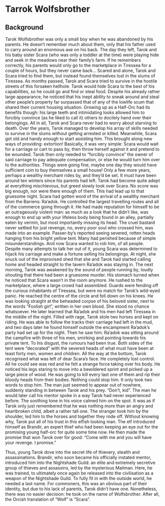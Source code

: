 # Tarrok Wolfsbrother

## Background
Tarok Wolfsbrother was only a small boy when he was abandoned by his parents. He doesn’t remember much about them, only that his father used to carry around an enormous axe on his back. The day they left, Tarok and his baby sister Scara (who was only a toddler at the time) were playing hide and seek in the meadows near their family’s farm. If he remembers correctly, his parents would only go to the marketplace in Tiressea for a couple of hours, but they never came back… Scared and alone, Tarok and Scara tried to find them, but instead found themselves lost in the slums of Tiressea.
As months passed, Tarok and Scara tried to survive in the hostile streets of this forsaken hellhole. Tarok would hide Scara to the best of his capabilities, so he could go and find or steal food. Despite his already rather large appearance, he noticed that his inept ability to sneak around and steal other people’s property far surpassed that of any of the lowlife scum that shared their current housing situation. Growing up as a Half-Orc had its benefits though: his large teeth and intimidating looks allowed him to forcibly convince (as he liked to call it) others to docilely hand over their belongings. All in all, Tarok and Scara never had to worry about starving to death. 
Over the years, Tarok managed to develop his array of skills needed to survive in the slums without getting arrested or killed. Meanwhile, Scara got old and handy enough to start assisting him. This brought along new ways of providing: extortion! Basically, it was very simple: Scara would wait for a carriage or cart to pass by, then throw herself against it and pretend to be wounded. Tarok then only needed to “forcibly convince” the owner of said carriage to pay adequate compensation, or else he would turn him over to the authorities. Things were going fine, maybe one day they would have sufficient coin to buy themselves a small house! Only a few more years, perhaps a wealthy merchant rides by, and they’d be set. 
It must have been around ten winters since his parents had left. Tarok had become quite adept at everything mischievous, but greed slowly took over Scara. No score was big enough, nor were there enough of them. This had lead up to that gruesome night. Scara had gotten word of the arrival of a wealthy merchant from the Barrens: Ra’adok. He controlled the largest travelling routes and all of the commerce going through it. He had made reputation for himself to be an outrageously violent man: as much as a look that he didn’t like, was enough to end up with your lifeless body being found in an alley, partially eaten by vermin, but most importantly missing its head. The cruel bastard never settled for just revenge, no, every poor soul who crossed him, was made into an example. Passer-by’s reported seeing severed, rotten heads hanging from his bright yellow tent. Many had perished because of simple misunderstandings. And now Scara wanted to rob him, of all people. Despite many attempts to talk her out of it, young Scara was determined to hijack his carriage and make a fortune selling his belongings. At night, she snuck out of the improvised shed that she and Tarok had started calling home and headed straight to the tavern Ra’adok was staying in. 
The next morning, Tarok was awakened by the sound of people running by, loudly shouting that there had been a gruesome murder. His stomach turned when he noticed that Scara wasn’t in the room anymore. He rushed to the marketplace, where a large crowd had assembled. Guards were fending off the curious inhabitants of Tiressea, but were no match for Tarok’s wild-eyed panic. He reached the centre of the circle and fell down on his knees. He was looking straight at the beheaded corpse of his beloved sister, next to the words “Foolish girl”, written in her own blood. She stood no chance whatsoever. He later learned that Ra’adok and his men had left Tiressea in the middle of the night. Filled with rage, Tarok stole two horses and kept on riding. 
He was able to follow the tracks their carriage had left in the mud, and two days later he found himself outside the encampment Ra’adok’s party had set up for the night. Then he saw him: Ra’adok was sitting around the campfire with three of his men, smirking and pointing towards his private tent. To his disgust, the rumours had been true. Both sides of the tent were “decorated” with the severed heads of what must have been at least forty men, women and children. All the way at the bottom, Tarok recognised what was left of dear Scara’s face. He completely lost control. All he could see was red and he felt a strange force taking over his body. He noticed his legs staring to move into a bewildered sprint and picked up a large piece of wood. He was going to kill every last one of them and rip their bloody heads from their bodies. Nothing could stop him. 
It only took two words to stop him. The man just seemed to appear out of nowhere, suddenly standing in between Tarok and his prey. “Don’t, kid”. The man he would later call his mentor spoke in a way Tarok had never experienced before. The soothing tone in his voice calmed him on the spot. It was as if Tarok only just remembered that he was nothing more than an angry and heartbroken child, albeit a rather tall one. The stranger took him by the shoulder, led him to the horses and together they rode off. Without knowing why, Tarok put all of his trust in this elfish looking man. The elf introduced himself as Brandir, an expert thief who had been keeping an eye out for the promising young half-orc for quite some time now. He then made the promise that won Tarok over for good: “Come with me and you will have your revenge. I promise.”

Thus, young Tarok dove into the secret life of thievery, stealth and assassinations. Brandir, who soon became his officially instated mentor, introduced him into the Nightshade Guild: an elite and extremely secretive group of thieves and assassins, led by the mysterious Mailman. Here, he was trained, to ultimately once again be released into the civilisation as a weapon of the Nightshade Guild. To fully fit in with the outside world, he needed a last name. For commoners, this was an obvious part of their identity, but due to his lack of parents, Tarok didn’t have one. Nonetheless, there was no easier decision: he took on the name of Wolfsbrother. After all, the Orcish translation of “Wolf” is “Scara”. 